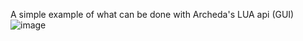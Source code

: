 A simple example of what can be done with Archeda's LUA api (GUI)
![image](https://github.com/Dezyrr/archeda-gui-example/assets/61940564/b5f14626-c0cb-4167-8dcc-4df01438d223)
